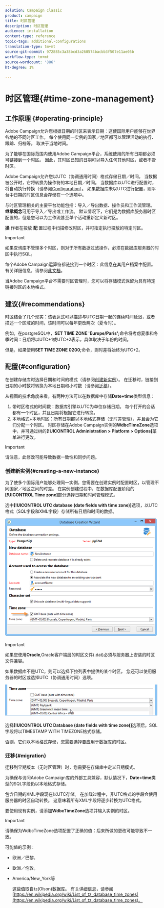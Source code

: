 ```yaml
---
solution: Campaign Classic
product: campaign
title: 时区管理
description: 时区管理
audience: installation
content-type: reference
topic-tags: additional-configurations
translation-type: tm+mt
source-git-commit: 972885c3a38bcd3a260574bacbb3f507e11ae05b
workflow-type: tm+mt
source-wordcount: '886'
ht-degree: 1%

---
```



# 时区管理{#time-zone-management}

## 工作原理 {#operating-principle}

Adobe Campaign允许您根据日期的时区来表示日期：这使国际用户能够在世界各地的不同时区工作。 每个使用同一实例的国家／地区都可以管理活动的执行、跟踪、归档等。 取决于当地时间。

为了能够在国际范围内使用Adobe Campaign平台，系统使用的所有日期都必须可链接到一个时区。 因此，其时区已知的日期可以导入任何其他时区，或者不管时区。

Adobe Campaign允许您以UTC（协调通用时间）格式存储日期／时间。 当数据被公开时，它将转换为操作符的本地日期／时间。 当数据库以UTC进行配置时，将自动执行转换（请参阅[Configuration](#configuration)）。 如果数据库未以UTC进行配置，则平台中日期的时区信息会存储在一个选项中。

与时区管理相关的主要平台功能包括：导入／导出数据、操作员和工作流管理。 **继承概念**&#x200B;可用于导入／导出或工作流。 默认情况下，它们是为数据库服务器时区配置的，但是您可以为工作流甚至单个活动重新定义新时区。

**操** 作者在投放 **配** 置过程中扫描修改时区，并可指定执行投放的特定时区。

>[!IMPORTANT]
>
>如果查询库不管理多个时区，则对于所有数据过滤操作，必须在数据库服务器的时区中执行SQL。

每个Adobe Campaign运算符都链接到一个时区：此信息在其用户档案中配置。 有关详细信息，请参阅[此文档](../../platform/using/access-management.md)。

当Adobe Campaign平台不需要时区管理时，您可以将存储模式保留为具有特定链接时区的本地格式。

## 建议{#recommendations}

时区结合了几个现实：该表达式可以描述与UTC日期一起的连续时间延迟，或者描述一个区域的时间，该时间可以每年更改两次（夏令时）。

例如，在postgreSQL中，**SET TIME ZONE &#39;Europe/Paris&#39;;**&#x200B;命令将考虑夏季和冬季时间：日期将以UTC+1或UTC+2表示，具体取决于年份的时间。

但是，如果使用&#x200B;**SET TIME ZONE 0200;**&#x200B;命令，则时差将始终为UTC+2。

## 配置{#configuration}

在创建存储库时选择日期和时间的模式（请参阅[创建新实例](#creating-a-new-instance)）。 在迁移时，链接到日期的小时数将转换为本地日期和小时数（请参阅[迁移](#migration)）。

从视图的技术角度来看，有两种方法可以在数据库中存储&#x200B;**Date+time**&#x200B;类型信息：

1. 带时区格式的时间戳：数据库引擎以UTC为单位存储日期。 每个打开的会话都有一个时区，并且日期将根据它进行转换。
1. 本地格式+本地时区：所有日期都以本地格式存储（无时差管理），并且会为它们分配一个时区。 时区存储在Adobe Campaign实例的&#x200B;**WdbcTimeZone**&#x200B;选项中，并可通过树的&#x200B;**[!UICONTROL Administration > Platform > Options]**&#x200B;菜单进行更改。

>[!IMPORTANT]
>
>请注意，此修改可能导致数据一致性和同步问题。

### 创建新实例{#creating-a-new-instance}

为了使多个国际用户能够处理同一实例，您需要在创建实例时配置时区，以管理不同国家／地区之间的时差。 在实例创建过程中，在数据库配置阶段的&#x200B;**[!UICONTROL Time zone]**&#x200B;部分选择日期和时间管理模式。

选中&#x200B;**[!UICONTROL UTC database (date fields with time zone)]**&#x200B;选项，以UTC格式（SQL字段和XML字段）存储所有日期和时间的数据。

![](assets/install_wz_select_utc_option.png)

>[!IMPORTANT]
>
>如果您使用&#x200B;**Oracle**,Oracle客户端层的时区文件(.dat)必须与服务器上安装的时区文件兼容。

如果数据库不是UTC，则可以选择下拉列表中提供的某个时区。 您还可以使用服务器的时区或选择UTC（协调通用时间）选项。

![](assets/install_wz_unselect_utc_option.png)

选择&#x200B;**[!UICONTROL UTC Database (date fields with time zone)]**&#x200B;选项后，SQL字段将以TIMESTAMP WITH TIMEZONE格式存储。

否则，它们以本地格式存储，您需要选择要应用于数据库的时区。

### 迁移{#migration}

迁移到早期版本（无时区管理）时，您需要在存储库中定义日期模式。

为确保与访问Adobe Campaign库的外部工具兼容，默认情况下，**Date+time**&#x200B;类型的SQL字段仍以本地格式存储。

包含日期的XML字段现在以UTC存储。 在加载过程中，非UTC格式的字段会使用服务器的时区自动转换。 这意味着所有XML字段将逐步转换为UTC格式。

要使用现有实例，请添加&#x200B;**WdbcTimeZone**&#x200B;选项并输入实例的时区。

>[!IMPORTANT]
>
>请确保为WdbcTimeZone选项配置了正确的值：后来所做的更改可能导致不一致。

可能值的示例：

* 欧洲／巴黎，
* 欧洲／伦敦，
* America/New_York等

   这些值取自tz(Olson)数据库。 有关详细信息，请参阅[https://en.wikipedia.org/wiki/List_of_tz_database_time_zones](https://en.wikipedia.org/wiki/List_of_tz_database_time_zones)。

